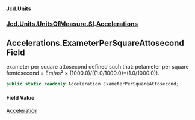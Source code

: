 #### [Jcd.Units](index.md 'index')
### [Jcd.Units.UnitsOfMeasure.SI](Jcd.Units.UnitsOfMeasure.SI.md 'Jcd.Units.UnitsOfMeasure.SI').[Accelerations](Accelerations.md 'Jcd.Units.UnitsOfMeasure.SI.Accelerations')

## Accelerations.ExameterPerSquareAttosecond Field

exameter per square attosecond defined such that: petameter per square femtosecond = Em/as² ×
(1000.0)/((1.0/1000.0)*(1.0/1000.0)).

```csharp
public static readonly Acceleration ExameterPerSquareAttosecond;
```

#### Field Value
[Acceleration](Acceleration.md 'Jcd.Units.UnitTypes.Acceleration')